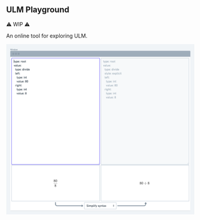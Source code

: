 ULM Playground
--------------

⚠️ WIP ⚠️

An online tool for exploring ULM.

![Interface mock-up](./mock.png)

